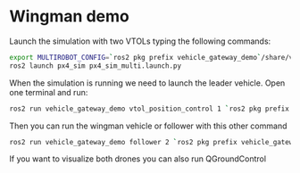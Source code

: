 # Wingman demo

Launch the simulation with two VTOLs typing the following commands:

```bash
export MULTIROBOT_CONFIG=`ros2 pkg prefix vehicle_gateway_demo`/share/vehicle_gateway_demo/config/two_vtols.yaml
ros2 launch px4_sim px4_sim_multi.launch.py
```

When the simulation is running we need to launch the leader vehicle. Open one terminal and run:

```bash
ros2 run vehicle_gateway_demo vtol_position_control 1 `ros2 pkg prefix vehicle_gateway_demo`/share/vehicle_gateway_demo/config/leader_follower_multicast_discovery.json
```

Then you can run the wingman vehicle or follower with this other command

```bash
ros2 run vehicle_gateway_demo follower 2 `ros2 pkg prefix vehicle_gateway_demo`/share/vehicle_gateway_demo/config/leader_follower_multicast_discovery.json
```


If you want to visualize both drones you can also run QGroundControl
